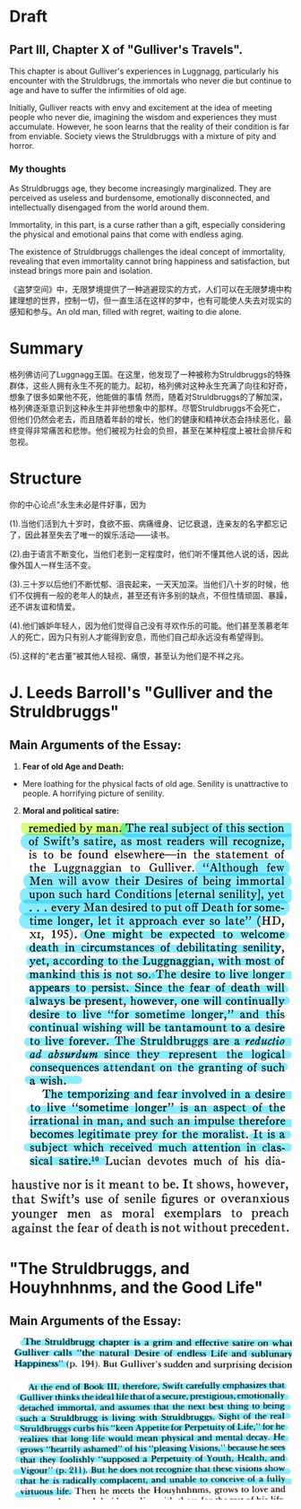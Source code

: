 # Draft

## Part III, Chapter X of "Gulliver's Travels".

This chapter is about Gulliver's experiences in Luggnagg, particularly his encounter with the Struldbrugs, the immortals who never die but continue to age and have to suffer the infirmities of old age.

Initially, Gulliver reacts with envy and excitement at the idea of meeting people who never die, imagining the wisdom and experiences they must accumulate. However, he soon learns that the reality of their condition is far from enviable. Society views the Struldbruggs with a mixture of pity and horror.

### My thoughts

As Struldbruggs age, they become increasingly marginalized. They are perceived as useless and burdensome, emotionally disconnected, and intellectually disengaged from the world around them.

Immortality, in this part, is a curse rather than a gift, especially considering the physical and emotional pains that come with endless aging.

The existence of Struldbruggs challenges the ideal concept of immortality, revealing that even immortality cannot bring happiness and satisfaction, but instead brings more pain and isolation.

《盗梦空间》中，无限梦境提供了一种逃避现实的方式，人们可以在无限梦境中构建理想的世界，控制一切，但一直生活在这样的梦中，也有可能使人失去对现实的感知和参与。An old man, filled with regret, waiting to die alone.

# Summary

格列佛访问了Luggnagg王国。在这里，他发现了一种被称为Struldbruggs的特殊群体，这些人拥有永生不死的能力。起初，格列佛对这种永生充满了向往和好奇，想象了很多如果他不死，他能做的事情
然而，随着对Struldbruggs的了解加深，格列佛逐渐意识到这种永生并非他想象中的那样。尽管Struldbruggs不会死亡，但他们仍然会老去，而且随着年龄的增长，他们的健康和精神状态会持续恶化，最终变得非常痛苦和悲惨。他们被视为社会的负担，甚至在某种程度上被社会排斥和忽视。

# Structure

你的中心论点“永生未必是件好事，因为

(1).当他们活到九十岁时，食欲不振、病痛缠身、记忆衰退，连亲友的名字都忘记了，因此甚至失去了唯一的娱乐活动——读书。

(2).由于语言不断变化，当他们老到一定程度时，他们听不懂其他人说的话，因此像外国人一样生活不变。

(3).三十岁以后他们不断忧郁、沮丧起来，一天天加深。当他们八十岁的时候，他们不仅拥有一般的老年人的缺点，甚至还有许多别的缺点，不但性情顽固、暴躁，还不讲友谊和情爱。

(4).他们嫉妒年轻人，因为他们觉得自己没有寻欢作乐的可能。他们甚至羡慕老年人的死亡，因为只有别人才能得到安息，而他们自己却永远没有希望得到。

(5).这样的“老古董”被其他人轻视、痛恨，甚至认为他们是不祥之兆。

# J. Leeds Barroll's "Gulliver and the Struldbruggs"

## Main Arguments of the Essay:

1. **Fear of old Age and Death:**

* Mere loathing for the physical facts of old age. Senility is unattractive to people. A horrifying picture of senility.

2. **Moral and political satire:**

![1714833385987](image/midtermEssayDraft/1714833385987.png)

![1714833611543](image/midtermEssayDraft/1714833611543.png)

# **"The Struldbruggs, and Houyhnhnms, and the Good Life"**

## Main Arguments of the Essay:

![1714833916708](image/midtermEssayDraft/1714833916708.png)

![1714833924522](image/midtermEssayDraft/1714833924522.png)
